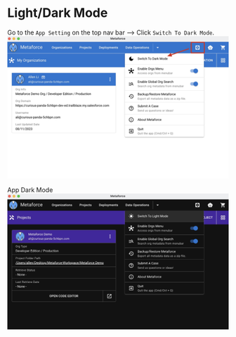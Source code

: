 # Light/Dark Mode

Go to the `App Setting` on the top nav bar --> Click `Switch To Dark Mode`.
![Add a new org](./images/dark-light.jpg ":size=70%")

App Dark Mode  
![Add a new org](./images/dark-mode.jpg ":size=70%")
